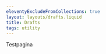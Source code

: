 ```yaml
---
eleventyExcludeFromCollections: true
layout: layouts/drafts.liquid
title: Drafts
tags: utility
---
```


Testpagina
